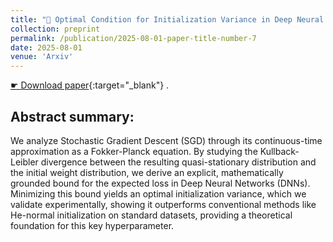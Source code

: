 ```yaml
---
title: "📄 Optimal Condition for Initialization Variance in Deep Neural Networks: An SGD Dynamics Perspective"
collection: preprint
permalink: /publication/2025-08-01-paper-title-number-7
date: 2025-08-01
venue: 'Arxiv'
---
```


[&#9755; Download paper](https://arxiv.org/abs/2508.12834){:target="_blank"} .

## Abstract summary:

We analyze Stochastic Gradient Descent (SGD) through its continuous-time approximation as a Fokker-Planck equation. By studying the Kullback-Leibler divergence between the resulting quasi-stationary distribution and the initial weight distribution, we derive an explicit, mathematically grounded bound for the expected loss in Deep Neural Networks (DNNs). Minimizing this bound yields an optimal initialization variance, which we validate experimentally, showing it outperforms conventional methods like He-normal initialization on standard datasets, providing a theoretical foundation for this key hyperparameter.


